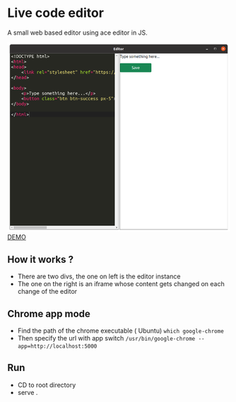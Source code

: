 # Live code editor

A small web based editor using ace editor in JS.

![screenshot](https://raw.githubusercontent.com/iloveyii/web-editor/master/screenshot.png)
[DEMO](https://ace-editor-92681.web.app/)

## How it works ?

- There are two divs, the one on left is the editor instance
- The one on the right is an iframe whose content gets changed on each change of the editor

## Chrome app mode

- Find the path of the chrome executable ( Ubuntu) `which google-chrome`
- Then specify the url with app switch `/usr/bin/google-chrome --app=http://localhost:5000`

## Run

- CD to root directory
- serve .
